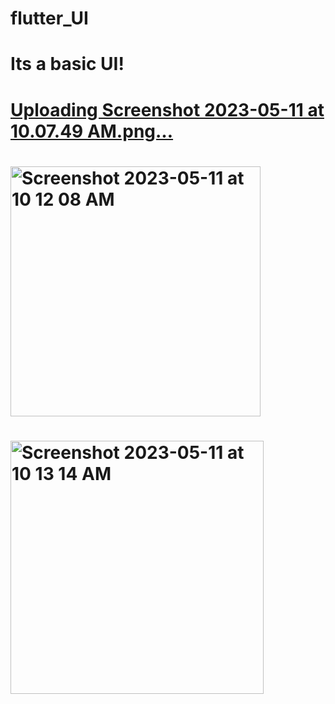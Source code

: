 # flutter_UI
# Its a basic UI!
# [Uploading Screenshot 2023-05-11 at 10.07.49 AM.png…]()
# <img width="400" alt="Screenshot 2023-05-11 at 10 12 08 AM" src="https://github.com/Vinayakg09/flutter_UI/assets/73844224/9dd7a763-95fb-42bd-a73a-1acffdcf6201">
# <img width="405" alt="Screenshot 2023-05-11 at 10 13 14 AM" src="https://github.com/Vinayakg09/flutter_UI/assets/73844224/552e0445-d55c-4eb9-bdf3-52b828c0d5f1">
